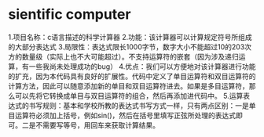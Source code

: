 # sientific computer
1.项目名称：c语言描述的科学计算器
2.功能：该计算器可以计算规定符号所组成的大部分表达式
3.局限性：表达式限长1000字节，数字大小不能超过10的203次方的数量级（实际上也不大可能超过）。不支持运算符的嵌套（因为涉及递归运算，有一些我尚未处理成功的bug）
4.优点：我们可以方便地对该计算器进行功能的扩充，因为本代码具有良好的扩展性。代码中定义了单目运算符和双目运算符的计算方法，因此可以随意添加新的单目和双目运算符进去。如果是多目运算符，那么可以先将它转换成单目与双目运算符的组合，然后再添加进代码中。
5.运算表达式的书写规则：基本和学校所教的表达式书写方式一样，只有两点区别：一是单目运算符必须加上括号，例如sin()，然后在括号里填写正弦所处理的表达式即可。二是不需要写等号，用回车来获取计算结果。
